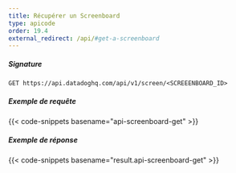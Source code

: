 ```yaml
---
title: Récupérer un Screenboard
type: apicode
order: 19.4
external_redirect: /api/#get-a-screenboard
---
```


##### Signature
`GET https://api.datadoghq.com/api/v1/screen/<SCREEENBOARD_ID>`
##### Exemple de requête
{{< code-snippets basename="api-screenboard-get" >}}
##### Exemple de réponse
{{< code-snippets basename="result.api-screenboard-get" >}}

